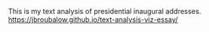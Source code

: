 This is my text analysis of presidential inaugural addresses.
https://jbroubalow.github.io/text-analysis-viz-essay/
